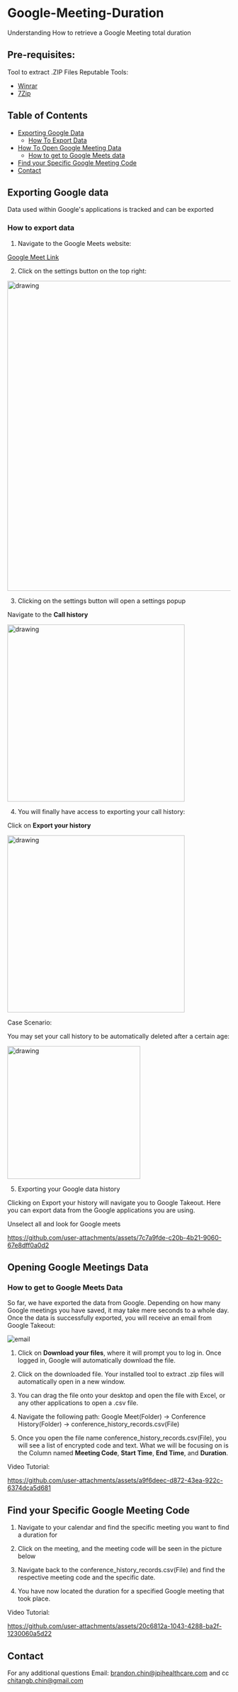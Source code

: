 # Google-Meeting-Duration
Understanding How to retrieve a Google Meeting total duration

## Pre-requisites:
Tool to extract .ZIP Files
Reputable Tools:
- [Winrar](https://www.win-rar.com/download.html?&L=0)
- [7Zip](https://www.7-zip.org/download.html)

## Table of Contents
- [Exporting Google Data](#exporting-google-data)
    - [How To Export Data](#how-to-export-data)
- [How To Open Google Meeting Data](#opening-google-meetings-data)
    - [How to get to Google Meets data](#how-to-get-to-google-meets-data)
- [Find your Specific Google Meeting Code](#find-your-specific-google-meeting-code)
- [Contact](#contact)

## Exporting Google data

Data used within Google's applications is tracked and can be exported

### How to export data

1. Navigate to the Google Meets website:

[Google Meet Link](https://meet.google.com/)
  
2. Click on the settings button on the top right:

<img src="https://github.com/user-attachments/assets/1150a368-ab25-4557-a2b2-796352299ccc" alt="drawing" width="700"/>

3. Clicking on the settings button will open a settings popup

Navigate to the **Call history**

<img src="https://github.com/user-attachments/assets/ac6d159e-6398-47b2-bc7d-96cd97b20a37" alt="drawing" width="400"/>

4. You will finally have access to exporting your call history:

Click on **Export your history**

<img src="https://github.com/user-attachments/assets/cfdc31ad-ba56-4e95-8402-d340adfecc7d" alt="drawing" width="400"/>

Case Scenario:

You may set your call history to be automatically deleted after a certain age:

<img src="https://github.com/user-attachments/assets/808e52b9-c3ac-430a-8e87-30858b835c13" alt="drawing" width="300"/>

5. Exporting your Google data history

Clicking on Export your history will navigate you to Google Takeout.
Here you can export data from the Google applications you are using.

Unselect all and look for Google meets

https://github.com/user-attachments/assets/7c7a9fde-c20b-4b21-9060-67e8dff0a0d2

## Opening Google Meetings Data

### How to get to Google Meets Data

So far, we have exported the data from Google. Depending on how many Google meetings you have saved, it may take mere seconds to a whole day.
Once the data is successfully exported, you will receive an email from Google Takeout:

![email](https://github.com/user-attachments/assets/8264e0c9-484b-48b5-b21b-8ee97f473574)

1. Click on **Download your files**, where it will prompt you to log in. Once logged in, Google will automatically download the file.

2. Click on the downloaded file. Your installed tool to extract .zip files will automatically open in a new window.

3. You can drag the file onto your desktop and open the file with Excel, or any other applications to open a .csv file.

4. Navigate the following path: Google Meet(Folder) -> Conference History(Folder) -> conference_history_records.csv(File)

5. Once you open the file name conference_history_records.csv(File), you will see a list of encrypted code and text.
What we will be focusing on is the Column named **Meeting Code**, **Start Time**, **End Time**, and **Duration**.

Video Tutorial:

https://github.com/user-attachments/assets/a9f6deec-d872-43ea-922c-6374dca5d681

## Find your Specific Google Meeting Code

1. Navigate to your calendar and find the specific meeting you want to find a duration for

2. Click on the meeting, and the meeting code will be seen in the picture below
  
3. Navigate back to the conference_history_records.csv(File) and find the respective meeting code and the specific date.

4. You have now located the duration for a specified Google meeting that took place.

Video Tutorial:

https://github.com/user-attachments/assets/20c6812a-1043-4288-ba2f-1230060a5d22

## Contact

For any additional questions Email: brandon.chin@jpihealthcare.com and cc chitangb.chin@gmail.com



